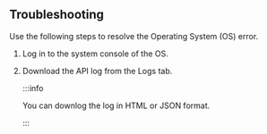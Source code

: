 ## Troubleshooting

Use the following steps to resolve the Operating System (OS) error.

1. Log in to the system console of the OS.

2. Download the API log from the Logs tab.

   :::info

   You can downlog the log in HTML or JSON format.

   :::
